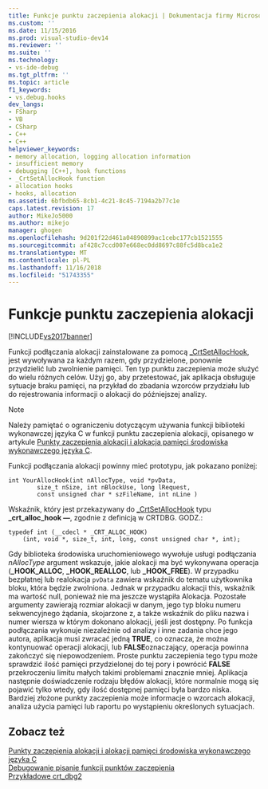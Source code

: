 ```yaml
---
title: Funkcje punktu zaczepienia alokacji | Dokumentacja firmy Microsoft
ms.custom: ''
ms.date: 11/15/2016
ms.prod: visual-studio-dev14
ms.reviewer: ''
ms.suite: ''
ms.technology:
- vs-ide-debug
ms.tgt_pltfrm: ''
ms.topic: article
f1_keywords:
- vs.debug.hooks
dev_langs:
- FSharp
- VB
- CSharp
- C++
- C++
helpviewer_keywords:
- memory allocation, logging allocation information
- insufficient memory
- debugging [C++], hook functions
- _CrtSetAllocHook function
- allocation hooks
- hooks, allocation
ms.assetid: 6bfbdb65-8cb1-4c21-8c45-7194a2b77c1e
caps.latest.revision: 17
author: MikeJo5000
ms.author: mikejo
manager: ghogen
ms.openlocfilehash: 9d201f22d461a04890899ac1cebc177cb1521555
ms.sourcegitcommit: af428c7ccd007e668ec0dd8697c88fc5d8bca1e2
ms.translationtype: MT
ms.contentlocale: pl-PL
ms.lasthandoff: 11/16/2018
ms.locfileid: "51743355"
---
```

# <a name="allocation-hook-functions"></a>Funkcje punktu zaczepienia alokacji
[!INCLUDE[vs2017banner](../includes/vs2017banner.md)]

Funkcji podłączania alokacji zainstalowane za pomocą [_CrtSetAllocHook](http://msdn.microsoft.com/library/405df37b-2fd1-42c8-83bc-90887f17f29d), jest wywoływana za każdym razem, gdy przydzielone, ponownie przydzielić lub zwolnienie pamięci. Ten typ punktu zaczepienia może służyć do wielu różnych celów. Użyj go, aby przetestować, jak aplikacja obsługuje sytuacje braku pamięci, na przykład do zbadania wzorców przydziału lub do rejestrowania informacji o alokacji do późniejszej analizy.  
  
> [!NOTE]
>  Należy pamiętać o ograniczeniu dotyczącym używania funkcji biblioteki wykonawczej języka C w funkcji punktu zaczepienia alokacji, opisanego w artykule [Punkty zaczepienia alokacji i alokacja pamięci środowiska wykonawczego języka C](../debugger/allocation-hooks-and-c-run-time-memory-allocations.md).  
  
 Funkcji podłączania alokacji powinny mieć prototypu, jak pokazano poniżej:  
  
```  
int YourAllocHook(int nAllocType, void *pvData,  
        size_t nSize, int nBlockUse, long lRequest,  
        const unsigned char * szFileName, int nLine )  
```  
  
 Wskaźnik, który jest przekazywany do [_CrtSetAllocHook](http://msdn.microsoft.com/library/405df37b-2fd1-42c8-83bc-90887f17f29d) typu **_crt_alloc_hook —**, zgodnie z definicją w CRTDBG. GODZ.:  
  
```  
typedef int (__cdecl * _CRT_ALLOC_HOOK)  
    (int, void *, size_t, int, long, const unsigned char *, int);  
```  
  
 Gdy biblioteka środowiska uruchomieniowego wywołuje usługi podłączania *nAllocType* argument wskazuje, jakie alokacji ma być wykonywana operacja (**_HOOK_ALLOC**, **_HOOK_REALLOC**, lub **_HOOK_FREE**). W przypadku bezpłatnej lub realokacja `pvData` zawiera wskaźnik do tematu użytkownika bloku, która będzie zwolniona. Jednak w przypadku alokacji this, wskaźnik ma wartość null, ponieważ nie ma jeszcze wystąpiła Alokacja. Pozostałe argumenty zawierają rozmiar alokacji w danym, jego typ bloku numeru sekwencyjnego żądania, skojarzone z, a także wskaźnik do pliku nazwa i numer wiersza w którym dokonano alokacji, jeśli jest dostępny. Po funkcja podłączania wykonuje niezależnie od analizy i inne zadania chce jego autora, aplikacja musi zwracać jedną **TRUE**, co oznacza, że można kontynuować operacji alokacji, lub **FALSE**oznaczający, operacja powinna zakończyć się niepowodzeniem. Proste punktu zaczepienia tego typu może sprawdzić ilość pamięci przydzielonej do tej pory i powrócić **FALSE** przekroczeniu limitu małych takimi problemami znacznie mniej. Aplikacja następnie doświadczenie rodzaju błędów alokacji, które normalnie mogą się pojawić tylko wtedy, gdy ilość dostępnej pamięci była bardzo niska. Bardziej złożone punkty zaczepienia może informacje o wzorcach alokacji, analiza użycia pamięci lub raportu po wystąpieniu określonych sytuacjach.  
  
## <a name="see-also"></a>Zobacz też  
 [Punkty zaczepienia alokacji i alokacji pamięci środowiska wykonawczego języka C](../debugger/allocation-hooks-and-c-run-time-memory-allocations.md)   
 [Debugowanie pisanie funkcji punktów zaczepienia](../debugger/debug-hook-function-writing.md)   
 [Przykładowe crt_dbg2](http://msdn.microsoft.com/en-us/21e1346a-6a17-4f57-b275-c76813089167)



